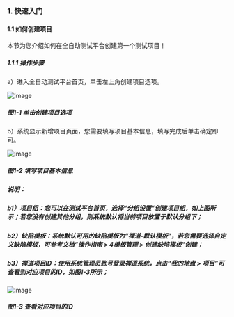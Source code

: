 ### 1. 快速入门

#### 1.1 如何创建项目

本节为您介绍如何在全自动测试平台创建第一个测试项目！

##### 1.1.1 操作步骤

a）进入全自动测试平台首页，单击左上角创建项目选项。

![image](https://user-images.githubusercontent.com/79617492/184098061-af939326-d854-4701-aa9e-12ed94317d95.png)

##### 图1-1 单击创建项目选项

b）系统显示新增项目页面，您需要填写项目基本信息，填写完成后单击确定即可。

![image](https://user-images.githubusercontent.com/79617492/184098075-4e07a239-0b90-4d48-a986-f4b8524f5084.png)

##### 图1-2 填写项目基本信息

##### 说明：

##### b1）项目组：您可以在测试平台首页，选择“分组设置”创建项目组，如上图所示；若您没有创建其他分组，则系统默认将当前项目放置于默认分组下；

##### b2）缺陷模板：系统默认可用的缺陷模板为“禅道-默认模板”，若您需要选择自定义缺陷模板，可参考文档“操作指南 > 4模板管理 > 创建缺陷模板”创建；

##### b3）禅道项目ID：使用系统管理员账号登录禅道系统，点击“我的地盘 > 项目”可查看到对应项目的ID，如图1-3所示；

![image](https://user-images.githubusercontent.com/79617492/184098097-859374db-2edb-4d32-a972-bec331ed13cb.png)

##### 图1-3 查看对应项目的ID
